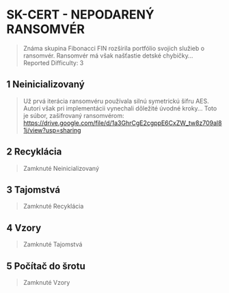 # SK-CERT - NEPODARENÝ RANSOMVÉR
> Známa skupina Fibonacci FIN rozšírila portfólio svojich služieb o ransomvér. Ransomvér má však našťastie detské chybičky… <br/>
Reported Difficulty: 3

## 1 Neinicializovaný
> Už prvá iterácia ransomvéru používala silnú symetrickú šifru AES. Autori však pri implementácii vynechali dôležité úvodné kroky… Toto je súbor, zašifrovaný ransomvérom: https://drive.google.com/file/d/1a3GhrCgE2cgppE6CxZW_tw8z709al81j/view?usp=sharing

## 2 Recyklácia
> Zamknuté Neinicializovaný

## 3 Tajomstvá
> Zamknuté Recyklácia

## 4 Vzory
> Zamknuté Tajomstvá

## 5 Počítač do šrotu
> Zamknuté Vzory

